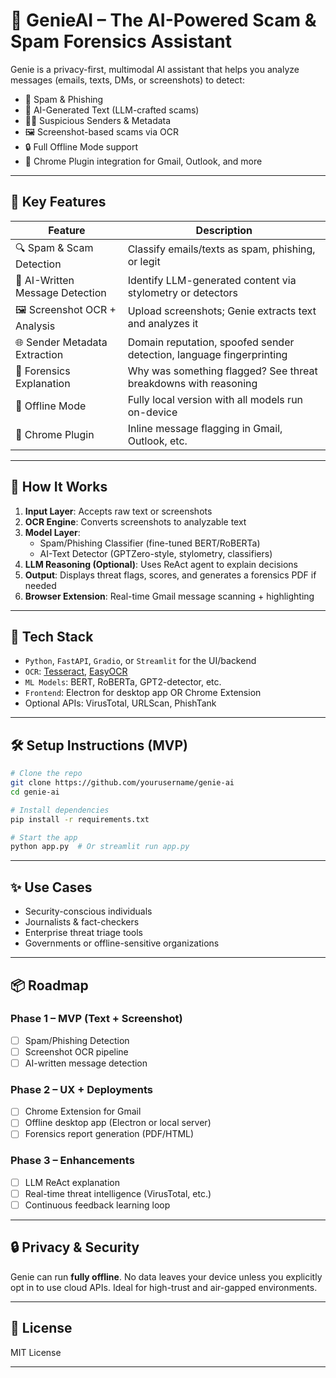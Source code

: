 
# 🧞 GenieAI – The AI-Powered Scam & Spam Forensics Assistant

Genie is a privacy-first, multimodal AI assistant that helps you analyze messages (emails, texts, DMs, or screenshots) to detect:

- 🧠 Spam & Phishing
- 🤖 AI-Generated Text (LLM-crafted scams)
- 🧑‍💻 Suspicious Senders & Metadata
- 🖼️ Screenshot-based scams via OCR
- 🔒 Full Offline Mode support
- 🧩 Chrome Plugin integration for Gmail, Outlook, and more

---

## 🚀 Key Features

| Feature | Description |
|--------|-------------|
| 🔍 Spam & Scam Detection | Classify emails/texts as spam, phishing, or legit |
| 🤖 AI-Written Message Detection | Identify LLM-generated content via stylometry or detectors |
| 🖼️ Screenshot OCR + Analysis | Upload screenshots; Genie extracts text and analyzes it |
| 🌐 Sender Metadata Extraction | Domain reputation, spoofed sender detection, language fingerprinting |
| 🧪 Forensics Explanation | Why was something flagged? See threat breakdowns with reasoning |
| 🧱 Offline Mode | Fully local version with all models run on-device |
| 🧩 Chrome Plugin | Inline message flagging in Gmail, Outlook, etc. |

---

## 🧠 How It Works

1. **Input Layer**: Accepts raw text or screenshots  
2. **OCR Engine**: Converts screenshots to analyzable text  
3. **Model Layer**:
   - Spam/Phishing Classifier (fine-tuned BERT/RoBERTa)
   - AI-Text Detector (GPTZero-style, stylometry, classifiers)
4. **LLM Reasoning (Optional)**: Uses ReAct agent to explain decisions  
5. **Output**: Displays threat flags, scores, and generates a forensics PDF if needed  
6. **Browser Extension**: Real-time Gmail message scanning + highlighting

---

## 🧰 Tech Stack

- `Python`, `FastAPI`, `Gradio`, or `Streamlit` for the UI/backend
- `OCR`: [Tesseract](https://github.com/tesseract-ocr/tesseract), [EasyOCR](https://github.com/JaidedAI/EasyOCR)
- `ML Models`: BERT, RoBERTa, GPT2-detector, etc.
- `Frontend`: Electron for desktop app OR Chrome Extension
- Optional APIs: VirusTotal, URLScan, PhishTank

---

## 🛠️ Setup Instructions (MVP)

```bash
# Clone the repo
git clone https://github.com/yourusername/genie-ai
cd genie-ai

# Install dependencies
pip install -r requirements.txt

# Start the app
python app.py  # Or streamlit run app.py
```

---

## ✨ Use Cases

- Security-conscious individuals
- Journalists & fact-checkers
- Enterprise threat triage tools
- Governments or offline-sensitive organizations

---

## 📦 Roadmap

### Phase 1 – MVP (Text + Screenshot)
- [ ] Spam/Phishing Detection
- [ ] Screenshot OCR pipeline
- [ ] AI-written message detection

### Phase 2 – UX + Deployments
- [ ] Chrome Extension for Gmail
- [ ] Offline desktop app (Electron or local server)
- [ ] Forensics report generation (PDF/HTML)

### Phase 3 – Enhancements
- [ ] LLM ReAct explanation
- [ ] Real-time threat intelligence (VirusTotal, etc.)
- [ ] Continuous feedback learning loop

---

## 🔒 Privacy & Security

Genie can run **fully offline**. No data leaves your device unless you explicitly opt in to use cloud APIs. Ideal for high-trust and air-gapped environments.

---

## 📄 License

MIT License

---
